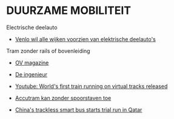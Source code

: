 # DUURZAME MOBILITEIT

Electrische deelauto

* [Venlo wil alle wijken voorzien van elektrische deelauto's](https://nos.nl/artikel/2296443-venlo-wil-alle-wijken-voorzien-van-elektrische-deelauto-s.html)

Tram zonder rails of bovenleiding

* [OV magazine](https://www.ovmagazine.nl/2017/11/railloze-tram-getest-in-zhuzhou-china-1610/)

* [De ingenieur](https://www.deingenieur.nl/artikel/autonoom-rijdende-tram-zonder-rails)

* [Youtube: World's first train running on virtual tracks released](https://www.youtube.com/watch?v=Kr9-J3nOKbE)

* [Accutram kan zonder spoorstaven toe](https://www.cobouw.nl/bouwbreed/nieuws/2002/04/accutram-kan-zonder-spoorstaven-toe-101227681)

* [China's trackless smart bus starts trial run in Qatar](https://www.youtube.com/watch?v=ibjr3KV40wQ)
